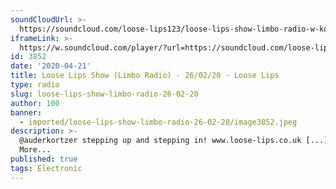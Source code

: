 ```yaml
---
soundCloudUrl: >-
  https://soundcloud.com/loose-lips123/loose-lips-show-limbo-radio-w-kortzer-26022020
iframeLink: >-
  https://w.soundcloud.com/player/?url=https://soundcloud.com/loose-lips123/loose-lips-show-limbo-radio-w-kortzer-26022020&color=00aabb&auto_play=false&hide_related=false&show_comments=true&show_user=true&show_reposts=false
id: 3852
date: '2020-04-21'
title: Loose Lips Show (Limbo Radio) - 26/02/20 - Loose Lips
type: radio
slug: loose-lips-show-limbo-radio-26-02-20
author: 100
banner:
  - imported/loose-lips-show-limbo-radio-26-02-20/image3852.jpeg
description: >-
  @auderkortzer stepping up and stepping in! www.loose-lips.co.uk [...]Read
  More...
published: true
tags: Electronic
---
```

